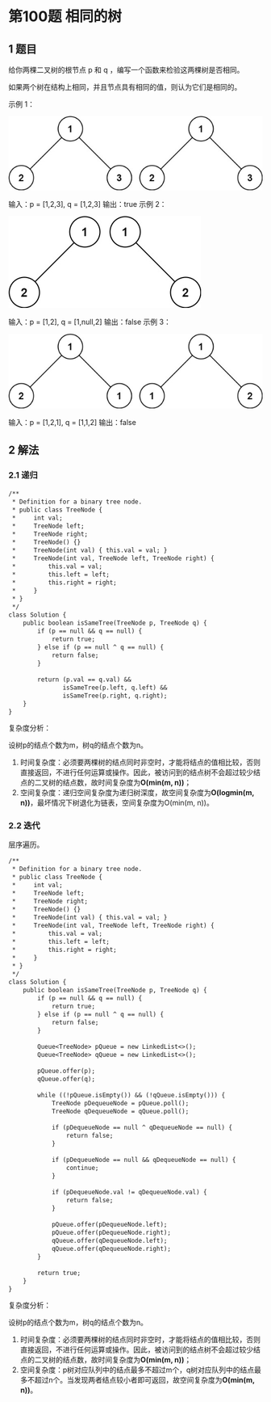# 第100题 相同的树

## 1 题目

给你两棵二叉树的根节点 p 和 q ，编写一个函数来检验这两棵树是否相同。

如果两个树在结构上相同，并且节点具有相同的值，则认为它们是相同的。

示例 1：

![100-题图1](images/100-题图1.jpg)

输入：p = [1,2,3], q = [1,2,3]
输出：true
示例 2：

![100-题图2](images/100-题图2.jpg)

输入：p = [1,2], q = [1,null,2]
输出：false
示例 3：

![100-题图3](images/100-题图3.jpg)


输入：p = [1,2,1], q = [1,1,2]
输出：false

## 2 解法

### 2.1 递归

```
/**
 * Definition for a binary tree node.
 * public class TreeNode {
 *     int val;
 *     TreeNode left;
 *     TreeNode right;
 *     TreeNode() {}
 *     TreeNode(int val) { this.val = val; }
 *     TreeNode(int val, TreeNode left, TreeNode right) {
 *         this.val = val;
 *         this.left = left;
 *         this.right = right;
 *     }
 * }
 */
class Solution {
    public boolean isSameTree(TreeNode p, TreeNode q) {
        if (p == null && q == null) {
            return true;
        } else if (p == null ^ q == null) {
            return false;
        }

        return (p.val == q.val) && 
               isSameTree(p.left, q.left) && 
               isSameTree(p.right, q.right);
    }
}
```

复杂度分析：

设树p的结点个数为m，树q的结点个数为n。

1. 时间复杂度：必须要两棵树的结点同时非空时，才能将结点的值相比较，否则直接返回，不进行任何运算或操作。因此，被访问到的结点树不会超过较少结点的二叉树的结点数，故时间复杂度为**O(min(m, n))**；
2. 空间复杂度：递归空间复杂度为递归树深度，故空间复杂度为**O(logmin(m, n))**，最坏情况下树退化为链表，空间复杂度为O(min(m, n))。

### 2.2 迭代

层序遍历。

```
/**
 * Definition for a binary tree node.
 * public class TreeNode {
 *     int val;
 *     TreeNode left;
 *     TreeNode right;
 *     TreeNode() {}
 *     TreeNode(int val) { this.val = val; }
 *     TreeNode(int val, TreeNode left, TreeNode right) {
 *         this.val = val;
 *         this.left = left;
 *         this.right = right;
 *     }
 * }
 */
class Solution {
    public boolean isSameTree(TreeNode p, TreeNode q) {
        if (p == null && q == null) {
            return true;
        } else if (p == null ^ q == null) {
            return false;
        }

        Queue<TreeNode> pQueue = new LinkedList<>();
        Queue<TreeNode> qQueue = new LinkedList<>();

        pQueue.offer(p);
        qQueue.offer(q);

        while ((!pQueue.isEmpty()) && (!qQueue.isEmpty())) {
            TreeNode pDequeueNode = pQueue.poll();
            TreeNode qDequeueNode = qQueue.poll();

            if (pDequeueNode == null ^ qDequeueNode == null) {
                return false;
            }

            if (pDequeueNode == null && qDequeueNode == null) {
                continue;
            }

            if (pDequeueNode.val != qDequeueNode.val) {
                return false;
            }

            pQueue.offer(pDequeueNode.left);
            pQueue.offer(pDequeueNode.right);
            qQueue.offer(qDequeueNode.left);
            qQueue.offer(qDequeueNode.right);
        }

        return true;
    }
}
```

复杂度分析：

设树p的结点个数为m，树q的结点个数为n。

1. 时间复杂度：必须要两棵树的结点同时非空时，才能将结点的值相比较，否则直接返回，不进行任何运算或操作。因此，被访问到的结点树不会超过较少结点的二叉树的结点数，故时间复杂度为**O(min(m, n))**；
2. 空间复杂度：p树对应队列中的结点最多不超过m个，q树对应队列中的结点最多不超过n个。当发现两者结点较小者即可返回，故空间复杂度为**O(min(m, n))**。


